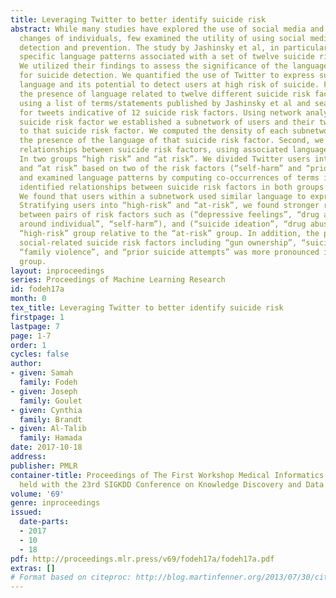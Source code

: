 ```yaml
---
title: Leveraging Twitter to better identify suicide risk
abstract: While many studies have explored the use of social media and behavioral
  changes of individuals, few examined the utility of using social media for suicide
  detection and prevention. The study by Jashinsky et al, in particular, identified
  specific language patterns associated with a set of twelve suicide risk factors.
  We utilized their findings to assess the significance of the language used on Twitter
  for suicide detection. We quantified the use of Twitter to express suicide related
  language and its potential to detect users at high risk of suicide. First, we evaluated
  the presence of language related to twelve different suicide risk factors on Twitter
  using a list of terms/statements published by Jashinsky et al and searched Twitter
  for tweets indicative of 12 suicide risk factors. Using network analysis, for each
  suicide risk factor we established a subnetwork of users and their tweets related
  to that suicide risk factor. We computed the density of each subnetwork to estimate
  the presence of the language of that suicide risk factor. Second, we investigated
  relationships between suicide risk factors, using associated language patterns,
  In two groups “high risk” and “at risk”. We divided Twitter users into “high risk”
  and “at risk” based on two of the risk factors (“self-harm” and “prior suicide attempts”)
  and examined language patterns by computing co-occurrences of terms in tweets. We
  identified relationships between suicide risk factors in both groups using co-occurrences.
  We found that users within a subnetwork used similar language to express their feeling/thoughts.
  Stratifying users into “high-risk” and “at-risk”, we found stronger relationships
  between pairs of risk factors such as (“depressive feelings”, “drug abuse”), (“suicide
  around individual”, “self-harm”), and (“suicide ideation”, “drug abuse”) in the
  “high-risk” group relative to the “at-risk” group. In addition, the presence of
  social-related suicide risk factors including “gun ownership”, “suicide around individual”,
  “family violence”, and “prior suicide attempts” was more pronounced in the “high-risk”
  group.
layout: inproceedings
series: Proceedings of Machine Learning Research
id: fodeh17a
month: 0
tex_title: Leveraging Twitter to better identify suicide risk
firstpage: 1
lastpage: 7
page: 1-7
order: 1
cycles: false
author:
- given: Samah
  family: Fodeh
- given: Joseph
  family: Goulet
- given: Cynthia
  family: Brandt
- given: Al-Talib
  family: Hamada
date: 2017-10-18
address: 
publisher: PMLR
container-title: Proceedings of The First Workshop Medical Informatics and Healthcare
  held with the 23rd SIGKDD Conference on Knowledge Discovery and Data Mining
volume: '69'
genre: inproceedings
issued:
  date-parts:
  - 2017
  - 10
  - 18
pdf: http://proceedings.mlr.press/v69/fodeh17a/fodeh17a.pdf
extras: []
# Format based on citeproc: http://blog.martinfenner.org/2013/07/30/citeproc-yaml-for-bibliographies/
---
```

